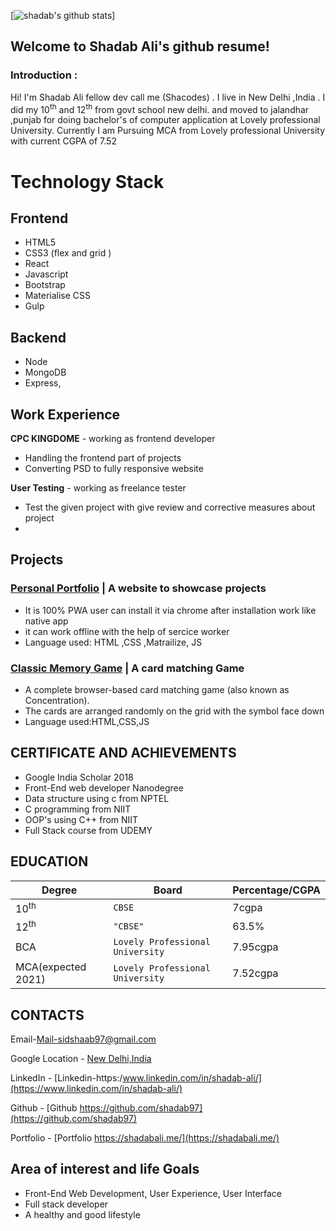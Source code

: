[![shadab's github stats](https://github-readme-stats.vercel.app/api?username=shadab97)]
## Welcome to Shadab Ali's github resume!

### Introduction :
Hi! I'm Shadab Ali fellow dev call me (Shacodes) . I live in New Delhi ,India .
I did my 10<sup>th</sup> and 12<sup>th</sup> from govt school new delhi. and moved to jalandhar ,punjab for doing bachelor's of computer application at Lovely professional University.
Currently I am Pursuing MCA from Lovely professional University with current CGPA of 7.52

 


# Technology Stack

## Frontend 
 

 - HTML5
 - CSS3 (flex and grid )
 - React
 - Javascript
 - Bootstrap
 - Materialise CSS
 - Gulp
 ##  Backend
 
 - Node
 - MongoDB
 - Express,



## Work Experience

**CPC KINGDOME** - working as frontend developer

 - Handling the frontend part of projects 
 - Converting PSD to fully responsive website   
 


**User Testing** - working as freelance tester
 - Test the given project with give review and corrective measures about project
 - 

## Projects

### [Personal Portfolio](https://shadablai.me/) | A website to showcase projects

-   It is 100% PWA user can install it via chrome after installation work like native app
-   it can work offline with the help of sercice worker
-   Language used: HTML ,CSS ,Matrailize, JS

### [Classic Memory Game](https://shadabali.me/fend-project-memory-game/) | A card matching Game

-   A complete browser-based card matching game (also known as Concentration).
-   The cards are arranged randomly on the grid with the symbol face down
-   Language used:HTML,CSS,JS


## CERTIFICATE AND ACHIEVEMENTS

-   Google India Scholar 2018
-   Front-End web developer Nanodegree
-   Data structure using c from NPTEL
-   C programming from NIIT
-   OOP's using C++ from NIIT
-   Full Stack course from UDEMY
## EDUCATION
|Degree                |Board|Percentage/CGPA|
|----------------|-------------------------------|-----------------------------|
|10<sup>th</sup>|`CBSE`            |7cgpa            |
|12<sup>th</sup>|`"CBSE"`            |63.5%            |
|BCA          |`Lovely Professional University`|7.95cgpa|
|MCA(expected 2021)|`Lovely Professional University`|7.52cgpa|

##  CONTACTS

Email-[Mail-sidshaab97@gmail.com](mailto:sidshaab97@gmail.com)

Google Location - [New Delhi,India](https://goo.gl/maps/w3p5nWaty8U2)

LinkedIn - [Linkedin-https:/www.linkedin.com/in/shadab-ali/](https://www.linkedin.com/in/shadab-ali/)

Github - [Github  https://github.com/shadab97](https://github.com/shadab97)

Portfolio - [Portfolio  https://shadabali.me/](https://shadabali.me/)

## Area of interest and life Goals

-   Front-End Web Development, User Experience, User Interface
-   Full stack developer
-   A healthy and good lifestyle


